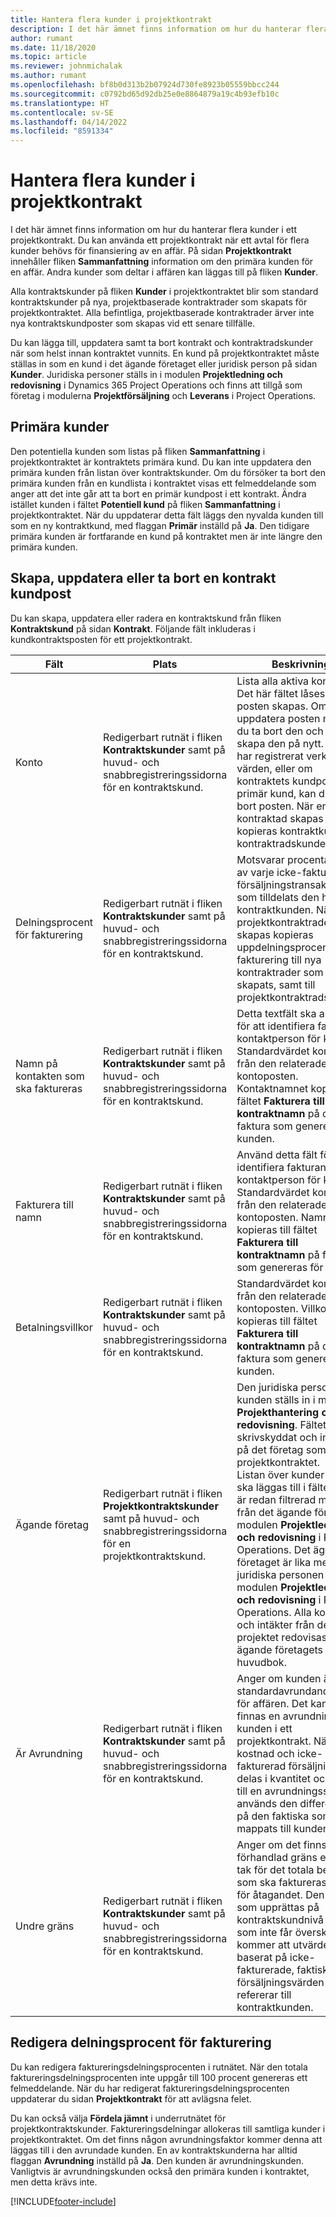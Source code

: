 ```yaml
---
title: Hantera flera kunder i projektkontrakt
description: I det här ämnet finns information om hur du hanterar flera kunder i ett projektkontrakt.
author: rumant
ms.date: 11/18/2020
ms.topic: article
ms.reviewer: johnmichalak
ms.author: rumant
ms.openlocfilehash: bf8b0d313b2b07924d730fe8923b05559bbcc244
ms.sourcegitcommit: c0792bd65d92db25e0e8864879a19c4b93efb10c
ms.translationtype: HT
ms.contentlocale: sv-SE
ms.lasthandoff: 04/14/2022
ms.locfileid: "8591334"
---
```

# <a name="manage-multiple-customers-on-project-contracts"></a>Hantera flera kunder i projektkontrakt

I det här ämnet finns information om hur du hanterar flera kunder i ett projektkontrakt. Du kan använda ett projektkontrakt när ett avtal för flera kunder behövs för finansiering av en affär. På sidan **Projektkontrakt** innehåller fliken **Sammanfattning** information om den primära kunden för en affär. Andra kunder som deltar i affären kan läggas till på fliken **Kunder**.

Alla kontraktskunder på fliken **Kunder** i projektkontraktet blir som standard kontraktskunder på nya, projektbaserade kontraktrader som skapats för projektkontraktet. Alla befintliga, projektbaserade kontraktrader ärver inte nya kontraktskundposter som skapas vid ett senare tillfälle.

Du kan lägga till, uppdatera samt ta bort kontrakt och kontraktradskunder när som helst innan kontraktet vunnits. En kund på projektkontraktet måste ställas in som en kund i det ägande företaget eller juridisk person på sidan **Kunder**. Juridiska personer ställs in i modulen **Projektledning och redovisning** i Dynamics 365 Project Operations och finns att tillgå som företag i modulerna **Projektförsäljning** och **Leverans** i Project Operations.

## <a name="primary-customers"></a>Primära kunder

Den potentiella kunden som listas på fliken **Sammanfattning** i projektkontraktet är kontraktets primära kund. Du kan inte uppdatera den primära kunden från listan över kontraktskunder. Om du försöker ta bort den primära kunden från en kundlista i kontraktet visas ett felmeddelande som anger att det inte går att ta bort en primär kundpost i ett kontrakt. Ändra istället kunden i fältet **Potentiell kund** på fliken **Sammanfattning** i projektkontraktet. När du uppdaterar detta fält läggs den nyvalda kunden till som en ny kontraktkund, med flaggan **Primär** inställd på **Ja**. Den tidigare primära kunden är fortfarande en kund på kontraktet men är inte längre den primära kunden.

## <a name="create-update-or-delete-a-contract-customer-record"></a>Skapa, uppdatera eller ta bort en kontrakt kundpost

Du kan skapa, uppdatera eller radera en kontraktskund från fliken **Kontraktskund** på sidan **Kontrakt**. Följande fält inkluderas i kundkontraktsposten för ett projektkontrakt.

| **Fält** | **Plats** | **Beskrivning** | 
| --- | --- | --- | 
| Konto | Redigerbart rutnät i fliken **Kontraktskunder** samt på huvud- och snabbregistreringssidorna för en kontraktskund. | Lista alla aktiva konton. Det här fältet låses efter att posten skapas. Om du vill uppdatera posten måste du ta bort den och sedan skapa den på nytt. Om du har registrerat verkliga värden, eller om kontraktets kundpost är en primär kund, kan du inte ta bort posten. När en kontraktad skapas kopieras kontraktkund som kontraktradskunder. |
| Delningsprocent för fakturering | Redigerbart rutnät i fliken **Kontraktskunder** samt på huvud- och snabbregistreringssidorna för en kontraktskund. | Motsvarar procentandelen av varje icke-fakturerad försäljningstransaktion som tilldelats den här kontraktkunden. När nya projektkontraktrader skapas kopieras uppdelningsprocenten för fakturering till nya kontraktrader som skapats, samt till projektkontraktradskunder. |
| Namn på kontakten som ska faktureras | Redigerbart rutnät i fliken **Kontraktskunder** samt på huvud- och snabbregistreringssidorna för en kontraktskund. | Detta textfält ska användas för att identifiera fakturans kontaktperson för kunden. Standardvärdet kommer från den relaterade kontoposten. Kontaktnamnet kopieras till fältet **Fakturera till kontraktnamn** på den faktura som genereras för kunden. |
| Fakturera till namn | Redigerbart rutnät i fliken **Kontraktskunder** samt på huvud- och snabbregistreringssidorna för en kontraktskund. | Använd detta fält för att identifiera fakturans kontaktperson för kunden. Standardvärdet kommer från den relaterade kontoposten. Namnet kopieras till fältet **Fakturera till kontraktnamn** på fakturan som genereras för kunden. |
| Betalningsvillkor | Redigerbart rutnät i fliken **Kontraktskunder** samt på huvud- och snabbregistreringssidorna för en kontraktskund. | Standardvärdet kommer från den relaterade kontoposten. Villkoren kopieras till fältet **Fakturera till kontraktnamn** på den faktura som genereras för kunden. |
| Ägande företag | Redigerbart rutnät i fliken **Projektkontraktskunder** samt på huvud- och snabbregistreringssidorna för en projektkontraktskund. | Den juridiska person där kunden ställs in i modulen **Projekthantering och redovisning**. Fältet är skrivskyddat och inställt på det företag som äger projektkontraktet.</br>Listan över kunder som ska läggas till i fältet **Konto** är redan filtrerad mot listan från det ägande företaget i modulen **Projektledning och redovisning** i Project Operations. Det ägande företaget är lika med den juridiska personen i modulen **Projektledning och redovisning** i Project Operations. Alla kostnader och intäkter från det här projektet redovisas i det ägande företagets huvudbok. |
| Är Avrundning | Redigerbart rutnät i fliken **Kontraktskunder** samt på huvud- och snabbregistreringssidorna för en kontraktskund. | Anger om kunden är en standardavrundande kund för affären. Det kan bara finnas en avrundning av kunden i ett projektkontrakt. När kostnad och icke-fakturerad försäljnings delas i kvantitet och leder till en avrundningsskillnad, används den differensen på den faktiska som har mappats till kunden. |
| Undre gräns | Redigerbart rutnät i fliken **Kontraktskunder** samt på huvud- och snabbregistreringssidorna för en kontraktskund. | Anger om det finns en förhandlad gräns eller ett tak för det totala belopp som ska faktureras kunden för åtagandet. Den gräns som upprättas på kontraktskundnivå och som inte får överskridas kommer att utvärderas baserat på icke-fakturerade, faktiska försäljningsvärden som refererar till kontraktkunden. |

## <a name="edit-billing-split-percentages"></a>Redigera delningsprocent för fakturering

Du kan redigera faktureringsdelningsprocenten i rutnätet. När den totala faktureringsdelningsprocenten inte uppgår till 100 procent genereras ett felmeddelande. När du har redigerat faktureringsdelningsprocenten uppdaterar du sidan **Projektkontrakt** för att avlägsna felet.

Du kan också välja **Fördela jämnt** i underrutnätet för projektkontraktskunder. Faktureringsdelningar allokeras till samtliga kunder i projektkontraktet. Om det finns någon avrundningsfaktor kommer denna att läggas till i den avrundade kunden. En av kontraktskunderna har alltid flaggan **Avrundning** inställd på **Ja**. Den kunden är avrundningskunden. Vanligtvis är avrundningskunden också den primära kunden i kontraktet, men detta krävs inte.


[!INCLUDE[footer-include](../includes/footer-banner.md)]